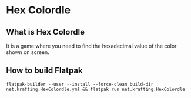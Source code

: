 # Hex Colordle

## What is Hex Colordle

It is a game where you need to find the hexadecimal value of the color shown on screen.

## How to build Flatpak

```shell
flatpak-builder --user --install --force-clean build-dir net.krafting.HexColordle.yml && flatpak run net.krafting.HexColordle
```
